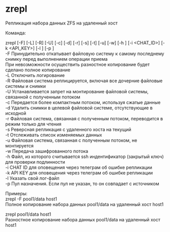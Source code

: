 # zrepl
Репликация набора данных ZFS на удаленный хост

Команда:

zrepl [-F] [-L] [-R] [-U] [-c] [-d] [-r] [-s] [-t] [-u] [-w] [-h <ssh identity file>] [-i <CHAT_ID>] [-k <API_KEY>] [-l <logfile>] [-p <destinationpool>] <dataset> <remotehost>  
  -F Принудительно откатывает файловую систему к самому последнему снимку перед выполнением операции приема  
  При невозможности осуществить разностное копирование будет сделано полное копирование  
  -L Отключить логирование  
  -R Файловая система реплицируется, включая все дочерние файловые системы и снимки  
  -U Устанавливается запрет на монтирование файловой системы, связанной с полученным потоком  
  -c Передается более компактным потоком, используя сжатые данные  
  -d Удалить снимки в целевой файловой системе, отсутствующие в исходной  
  -r Файловая система, связанная с полученным потоком, переводится в режим только для чтения  
  -s Реверсная репликация с удаленного хоста на текущий  
  -t Отслеживать список изменяемых данных  
  -u Файловая система, связанная с полученным потоком, не монтируется  
  -w Передача зашифрованного потока  
  -h Файл, из которого считывается ssh индентификатор (закрытый ключ) для проверки подлинности  
  -i CHAT ID для оповещения через телеграм об ошибке репликации  
  -k API KEY для оповещения через телеграм об ошибке репликации  
  -l Указать свой лог-файл  
  -p Пул назначения. Если пул не указан, то он совпадает с источником  
  
 Примеры:  
  zrepl -F pool1/data host1  
  Полное копирование набора данных pool1/data на удаленный хост host1  
  
  zrepl pool1/data host1  
  Разностное копирование набора данных pool1/data на удаленный хост host1  
